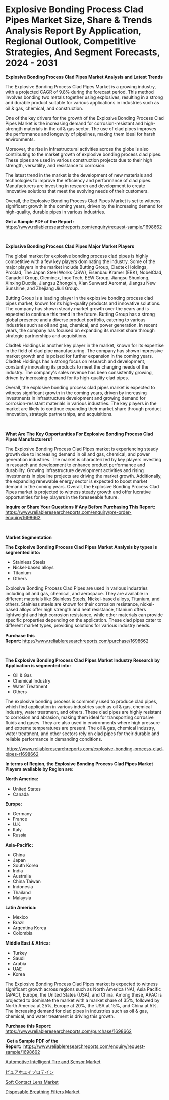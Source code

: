 <p><h1>Explosive Bonding Process Clad Pipes Market Size, Share & Trends Analysis Report By Application, Regional Outlook, Competitive Strategies, And Segment Forecasts, 2024 - 2031</h1></p><p><strong>Explosive Bonding Process Clad Pipes Market Analysis and Latest Trends</strong></p>
<p><p>The Explosive Bonding Process Clad Pipes Market is a growing industry, with a projected CAGR of 9.8% during the forecast period. This method involves bonding two metals together using explosives, resulting in a strong and durable product suitable for various applications in industries such as oil & gas, chemical, and construction.</p><p>One of the key drivers for the growth of the Explosive Bonding Process Clad Pipes Market is the increasing demand for corrosion-resistant and high-strength materials in the oil & gas sector. The use of clad pipes improves the performance and longevity of pipelines, making them ideal for harsh environments.</p><p>Moreover, the rise in infrastructural activities across the globe is also contributing to the market growth of explosive bonding process clad pipes. These pipes are used in various construction projects due to their high strength, versatility, and resistance to corrosion.</p><p>The latest trend in the market is the development of new materials and technologies to improve the efficiency and performance of clad pipes. Manufacturers are investing in research and development to create innovative solutions that meet the evolving needs of their customers.</p><p>Overall, the Explosive Bonding Process Clad Pipes Market is set to witness significant growth in the coming years, driven by the increasing demand for high-quality, durable pipes in various industries.</p></p>
<p><strong>Get a Sample PDF of the Report:&nbsp;</strong> <a href="https://www.reliableresearchreports.com/enquiry/request-sample/1698662">https://www.reliableresearchreports.com/enquiry/request-sample/1698662</a></p>
<p>&nbsp;</p>
<p><strong>Explosive Bonding Process Clad Pipes Major Market Players</strong></p>
<p><p>The global market for explosive bonding process clad pipes is highly competitive with a few key players dominating the industry. Some of the major players in the market include Butting Group, Cladtek Holdings, Proclad, The Japan Steel Works (JSW), Eisenbau Kramer (EBK), NobelClad, Canadoil Group, Gieminox, Inox Tech, EEW Group, Jiangsu Shunlong, Xinxing Ductile, Jiangsu Zhongxin, Xian Sunward Aeromat, Jiangsu New Sunshine, and Zhejiang Jiuli Group.</p><p>Butting Group is a leading player in the explosive bonding process clad pipes market, known for its high-quality products and innovative solutions. The company has shown steady market growth over the years and is expected to continue this trend in the future. Butting Group has a strong global presence and a diverse product portfolio, catering to various industries such as oil and gas, chemical, and power generation. In recent years, the company has focused on expanding its market share through strategic partnerships and acquisitions.</p><p>Cladtek Holdings is another key player in the market, known for its expertise in the field of clad pipe manufacturing. The company has shown impressive market growth and is poised for further expansion in the coming years. Cladtek Holdings has a strong focus on research and development, constantly innovating its products to meet the changing needs of the industry. The company's sales revenue has been consistently growing, driven by increasing demand for its high-quality clad pipes.</p><p>Overall, the explosive bonding process clad pipes market is expected to witness significant growth in the coming years, driven by increasing investments in infrastructure development and growing demand for corrosion-resistant materials in various industries. The key players in the market are likely to continue expanding their market share through product innovation, strategic partnerships, and acquisitions.</p></p>
<p>&nbsp;</p>
<p><strong>What Are The Key Opportunities For Explosive Bonding Process Clad Pipes Manufacturers?</strong></p>
<p><p>The Explosive Bonding Process Clad Pipes market is experiencing steady growth due to increasing demand in oil and gas, chemical, and power generation industries. The market is characterized by key players investing in research and development to enhance product performance and durability. Growing infrastructure development activities and rising investments in pipeline projects are driving the market growth. Additionally, the expanding renewable energy sector is expected to boost market demand in the coming years. Overall, the Explosive Bonding Process Clad Pipes market is projected to witness steady growth and offer lucrative opportunities for key players in the foreseeable future.</p></p>
<p><strong>Inquire or Share Your Questions If Any Before Purchasing This Report:</strong> <a href="https://www.reliableresearchreports.com/enquiry/pre-order-enquiry/1698662">https://www.reliableresearchreports.com/enquiry/pre-order-enquiry/1698662</a></p>
<p>&nbsp;</p>
<p><strong>Market Segmentation</strong></p>
<p><strong>The Explosive Bonding Process Clad Pipes Market Analysis by types is segmented into:</strong></p>
<p><ul><li>Stainless Steels</li><li>Nickel-based alloys</li><li>Titanium</li><li>Others</li></ul></p>
<p><p>Explosive Bonding Process Clad Pipes are used in various industries including oil and gas, chemical, and aerospace. They are available in different materials like Stainless Steels, Nickel-based alloys, Titanium, and others. Stainless steels are known for their corrosion resistance, nickel-based alloys offer high strength and heat resistance, titanium offers lightweight and high corrosion resistance, while other materials can provide specific properties depending on the application. These clad pipes cater to different market types, providing solutions for various industry needs.</p></p>
<p><strong>Purchase this Report:&nbsp;</strong><a href="https://www.reliableresearchreports.com/purchase/1698662">https://www.reliableresearchreports.com/purchase/1698662</a></p>
<p>&nbsp;</p>
<p><strong>The Explosive Bonding Process Clad Pipes Market Industry Research by Application is segmented into:</strong></p>
<p><ul><li>Oil & Gas</li><li>Chemical Industry</li><li>Water Treatment</li><li>Others</li></ul></p>
<p><p>The explosive bonding process is commonly used to produce clad pipes, which find application in various industries such as oil & gas, chemical industry, water treatment, and others. These clad pipes are highly resistant to corrosion and abrasion, making them ideal for transporting corrosive fluids and gases. They are also used in environments where high pressure and extreme temperatures are present. The oil & gas, chemical industry, water treatment, and other sectors rely on clad pipes for their durable and reliable performance in demanding conditions.</p></p>
<p><a href="https://www.reliableresearchreports.com/explosive-bonding-process-clad-pipes-r1698662">&nbsp;https://www.reliableresearchreports.com/explosive-bonding-process-clad-pipes-r1698662</a></p>
<p><strong>In terms of Region, the Explosive Bonding Process Clad Pipes Market Players available by Region are:</strong></p>
<p>
    <p> <strong> North America: </strong>
        <ul>
            <li>United States</li>
            <li>Canada</li>
        </ul>
        </p> 
    <p> <strong> Europe: </strong>
        <ul>
            <li>Germany</li>
            <li>France</li>
            <li>U.K.</li>
            <li>Italy</li>
            <li>Russia</li>
        </ul>
        </p> 
    <p> <strong> Asia-Pacific: </strong>
        <ul>
            <li>China</li>
            <li>Japan</li>
            <li>South Korea</li>
            <li>India</li>
            <li>Australia</li>
            <li>China Taiwan</li>
            <li>Indonesia</li>
            <li>Thailand</li>
            <li>Malaysia</li>
        </ul>
        </p> 
    <p> <strong> Latin America: </strong>
        <ul>
            <li>Mexico</li>
            <li>Brazil</li>
            <li>Argentina Korea</li>
            <li>Colombia</li>
        </ul>
        </p> 
    <p> <strong> Middle East & Africa: </strong>
        <ul>
            <li>Turkey</li>
            <li>Saudi</li>
            <li>Arabia</li>
            <li>UAE</li>
            <li>Korea</li>
        </ul>
    </p>
    </p>
<p><p>The Explosive Bonding Process Clad Pipes market is expected to witness significant growth across regions such as North America (NA), Asia Pacific (APAC), Europe, the United States (USA), and China. Among these, APAC is projected to dominate the market with a market share of 35%, followed by North America at 25%, Europe at 20%, the USA at 15%, and China at 5%. The increasing demand for clad pipes in industries such as oil & gas, chemical, and water treatment is driving this growth.</p></p>
<p><strong>Purchase this Report: </strong><a href="https://www.reliableresearchreports.com/purchase/1698662">https://www.reliableresearchreports.com/purchase/1698662</a></p>
<p>&nbsp;<strong>Get a Sample PDF of the Report:&nbsp;&nbsp;</strong><a href="https://www.reliableresearchreports.com/enquiry/request-sample/1698662">https://www.reliableresearchreports.com/enquiry/request-sample/1698662</a></p>
<p><strong></strong></p>
<p><p><a href="https://github.com/mauripalmi/Market-Research-Report-List-3/blob/main/automotive-intelligent-tire-and-sensor-market.md">Automotive Intelligent Tire and Sensor Market</a></p><p><a href="https://github.com/BrionnaBoyle/Market-Research-Report-List-1/blob/main/774856965682.md">ピュアホエイプロテイン</a></p><p><a href="https://www.linkedin.com/pulse/soft-contact-lens-market-trends-analysis-forecasted-period-2024-2031-32j4e">Soft Contact Lens Market</a></p><p><a href="https://www.linkedin.com/pulse/disposable-breathing-filters-market-research-report-its-1iikc">Disposable Breathing Filters Market</a></p></p>